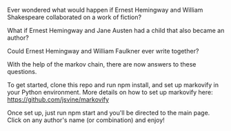 Ever wondered what would happen if Ernest Hemingway and William Shakespeare collaborated on a work of fiction?

What if Ernest Hemingway and Jane Austen had a child that also became an author?

Could Ernest Hemingway and William Faulkner ever write together?

With the help of the markov chain, there are now answers to these questions.

To get started, clone this repo and run npm install, and set up markovify in your Python environment. More details on how to set up markovify here: https://github.com/jsvine/markovify

Once set up, just run npm start and you'll be directed to the main page. Click on any author's name (or combination) and enjoy!
